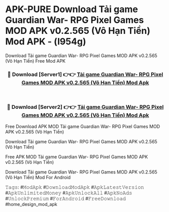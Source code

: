 # APK-PURE Download Tải game Guardian War- RPG Pixel Games MOD APK v0.2.565 (Vô Hạn Tiền) Mod APK - (l954g)
Download Tải game Guardian War- RPG Pixel Games MOD APK v0.2.565 (Vô Hạn Tiền) Free Mod APK

<div align="center">
<h3>🔴 Download [Server1] 👉👉 <a href="https://apk-comot.site?title=Tải_game_Guardian_War-_RPG_Pixel_Games_MOD_APK_v0.2.565_(Vô_Hạn_Tiền)">Tải game Guardian War- RPG Pixel Games MOD APK v0.2.565 (Vô Hạn Tiền) Mod Apk</a></h3><br>

<h3>🔴 Download [Server2] 👉👉 <a href="https://apk-comot.site?title=Tải_game_Guardian_War-_RPG_Pixel_Games_MOD_APK_v0.2.565_(Vô_Hạn_Tiền)">Tải game Guardian War- RPG Pixel Games MOD APK v0.2.565 (Vô Hạn Tiền) Mod Apk</a></h3>
</div>


Free Download APK MOD Tải game Guardian War- RPG Pixel Games MOD APK v0.2.565 (Vô Hạn Tiền)

Download Tải game Guardian War- RPG Pixel Games MOD APK v0.2.565 (Vô Hạn Tiền) 

Free APK MOD Tải game Guardian War- RPG Pixel Games MOD APK v0.2.565 (Vô Hạn Tiền) 

Download Tải game Guardian War- RPG Pixel Games MOD APK v0.2.565 (Vô Hạn Tiền) Mod For Android

𝚃𝚊𝚐𝚜: #𝙼𝚘𝚍𝙰𝚙𝚔 #𝙳𝚘𝚠𝚗𝚕𝚘𝚊𝚍𝙼𝚘𝚍𝙰𝚙𝚔 #𝙰𝚙𝚔𝙻𝚊𝚝𝚎𝚜𝚝𝚅𝚎𝚛𝚜𝚒𝚘𝚗 #𝙰𝚙𝚔𝚄𝚗𝚕𝚒𝚖𝚒𝚝𝚎𝚍𝙼𝚘𝚗𝚎𝚢 #𝙰𝚙𝚔𝚄𝚗𝚕𝚘𝚌𝚔𝙰𝚕𝚕 #𝙰𝚙𝚔𝙽𝚘𝙰𝚍𝚜 #𝚄𝚗𝚕𝚘𝚌𝚔𝙿𝚛𝚎𝚖𝚒𝚞𝚖 #𝙵𝚘𝚛𝙰𝚗𝚍𝚛𝚘𝚒𝚍 #𝙵𝚛𝚎𝚎𝙳𝚘𝚠𝚗𝚕𝚘𝚊𝚍 #home_design_mod_apk